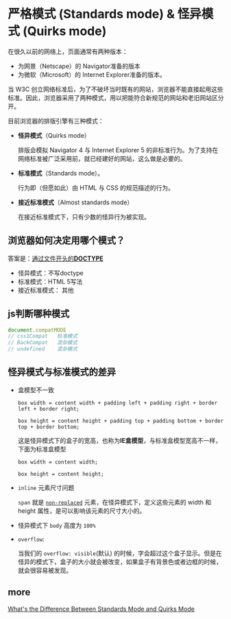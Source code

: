 # 严格模式 (Standards mode) & 怪异模式 (Quirks mode)

  在很久以前的网络上，页面通常有两种版本：
  - 为网景（Netscape）的 Navigator准备的版本
  - 为微软（Microsoft）的 Internet Explorer准备的版本。
  
  当 W3C 创立网络标准后，为了不破坏当时既有的网站，浏览器不能直接起用这些标准。因此，浏览器采用了两种模式，用以把能符合新规范的网站和老旧网站区分开。

  目前浏览器的排版引擎有三种模式：
  
  - **怪异模式**（Quirks mode）
    
    排版会模拟 Navigator 4 与 Internet Explorer 5 的非标准行为。为了支持在网络标准被广泛采用前，就已经建好的网站，这么做是必要的。

  - **标准模式**（Standards mode）。

    行为即（但愿如此）由 HTML 与 CSS 的规范描述的行为。

  - **接近标准模式**（Almost standards mode）
    
    在接近标准模式下，只有少数的怪异行为被实现。
  
  
## 浏览器如何决定用哪个模式？

答案是：[通过文件开头的**DOCTYPE**](/DOCTYPE.md)

- 怪异模式：不写doctype
- 标准模式：HTML 5写法
- 接近标准模式： 其他

## js判断哪种模式

```javascript
document.compatMODE
// css1Compat   标准模式
// BackCompat   混杂模式
// undefined    混杂模式
```

## 怪异模式与标准模式的差异

- 盒模型不一致

  ```
  box width = content width + padding left + padding right + border left + border right;

  box height = content height + padding top + padding bottom + border top + border bottom;
  ```
  这是怪异模式下的盒子的宽高，也称为**IE盒模型**，与标准盒模型宽高不一样，下面为标准盒模型

  ```
  box width = content width;

  box height = content height;
  ```

- `inline` 元素尺寸问题

  `span` 就是 [`non-replaced`](./../CSS/replaced&non-replaced.md) 元素，在怪异模式下，定义这些元素的 width 和 height 属性，是可以影响该元素的尺寸大小的。

- 怪异模式下 `body` 高度为 `100%`

- `overflow`:

  当我们的 `overflow: visible`(默认) 的时候，字会超过这个盒子显示。但是在怪异的模式下，盒子的大小就会被改变，如果盒子有背景色或者边框的时候，就会很容易被发现。


## more

[What's the Difference Between Standards Mode and Quirks Mode](https://github.com/jasonliao/prepare-for-interview/blob/master/HTML/whats-the-difference-between-standards-mode-and-quirks-mode.md)